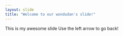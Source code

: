 ```yaml
---
layout: slide
title: "Welcome to our wondudan's slide!"
---
```

This is my awesome slide
Use the left arrow to go back!
